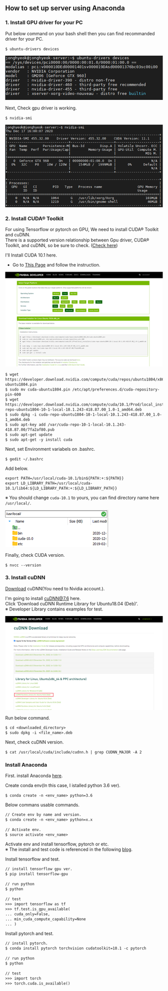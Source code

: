 ## How to set up server using Anaconda  

### 1. Install GPU driver for your PC  

Put below command on your bash shell then you can find recommanded driver for your PC.  

`$ ubuntu-drivers devices`  

![res](https://github.com/hololee/How-to-set-up-deeplearning-server/blob/main/resources/res01.PNG?raw=true)  

Next, Check gpu driver is working.  

`$ nvidia-smi`  
  
![res](https://github.com/hololee/How-to-set-up-deeplearning-server/blob/main/resources/res02.PNG?raw=true)  

### 2. Install CUDA® Toolkit  
  
For using Tensorflow or pytorch on GPU, We need to install CUDA® Toolkit and cuDNN.  
There is a supported version relationship between Gpu driver, CUDA® Toolkit, and cuDNN, so be sure to check. ([Check here](https://www.tensorflow.org/install/gpu))  

I'll Install CUDA 10.1 here.  

- Go to [This Page](https://developer.nvidia.com/cuda-toolkit-archive) and follow the instruction.  
  
![res](https://github.com/hololee/How-to-set-up-deeplearning-server/blob/main/resources/res03.PNG?raw=true)  

~~~
$ wget https://developer.download.nvidia.com/compute/cuda/repos/ubuntu1804/x86_64/cuda-ubuntu1804.pin
$ sudo mv cuda-ubuntu1804.pin /etc/apt/preferences.d/cuda-repository-pin-600
$ wget https://developer.download.nvidia.com/compute/cuda/10.1/Prod/local_installers/cuda-repo-ubuntu1804-10-1-local-10.1.243-418.87.00_1.0-1_amd64.deb
$ sudo dpkg -i cuda-repo-ubuntu1804-10-1-local-10.1.243-418.87.00_1.0-1_amd64.deb
$ sudo apt-key add /var/cuda-repo-10-1-local-10.1.243-418.87.00/7fa2af80.pub
$ sudo apt-get update
$ sudo apt-get -y install cuda
~~~  

Next, set Environment variabels on .bashrc.  

`$ gedit ~/.bashrc`  

Add below.  

~~~
export PATH=/usr/local/cuda-10.1/bin${PATH:+:${PATH}}
export LD_LIBRARY_PATH=/usr/local/cuda-10.1/lib64:${LD_LIBRARY_PATH:+:${LD_LIBRARY_PATH}}
~~~  

※ You should change `cuda-10.1` to yours, you can find directory name here `/usr/local/`.  

![res](https://github.com/hololee/How-to-set-up-deeplearning-server/blob/main/resources/res04.PNG?raw=true)  

Finally, check CUDA version.  

`$ nvcc --version`  

### 3. Install cuDNN  

[Download](https://developer.nvidia.com/cudnn) cuDNN(You need to Nvidia account.).  
  
I'm going to install cuDNN@7.6 here.  
Click 'Download cuDNN Runtime Library for Ubuntu18.04 (Deb)'.  
※ Developer Library contains examples for test.  

![res](https://github.com/hololee/How-to-set-up-deeplearning-server/blob/main/resources/res05.PNG?raw=true)  
  
Run below command.  

~~~
$ cd <downloaded_directory>  
$ sudo dpkg -i <file_name>.deb  
~~~

Next, check cuDNN version.  

`$ cat /usr/local/cuda/include/cudnn.h | grep CUDNN_MAJOR -A 2`  

### Install Anaconda  

First. install Anaconda [here](https://www.anaconda.com/products/individual#download-section).  

Create conda env(In this case, I istalled python 3.6 ver).  

`$ conda create -n <env_name> python=3.6`  

Below commans usable commands.  

~~~
// Create env by name and version.  
$ conda create -n <env_name> python=x.x  

// Activate env. 
$ source activate <env_name>  
~~~  

Activate env and install tensorflow, pytorch or etc.  
※ The install and test code is referenced in the following [blog](https://teddylee777.github.io/linux/%EB%94%A5%EB%9F%AC%EB%8B%9D-PC%EC%97%90-ubuntu%EC%99%80-CUDA-GPU%EB%9D%BC%EC%9D%B4%EB%B8%8C%EB%9F%AC%EB%A6%AC-%EC%84%A4%EC%B9%98%ED%95%98%EA%B8%B0).  

Install tensorflow and test.  

~~~
// install tensorflow gpu ver.     
$ pip install tensorflow-gpu  

// run python  
$ python  

// test  
>>> import tensorflow as tf  
>>> tf.test.is_gpu_available(  
... cuda_only=False,  
... min_cuda_compute_capability=None  
... )  
~~~  

Install pytorch and test.  

~~~  
// install pytorch.  
$ conda install pytorch torchvision cudatoolkit=10.1 -c pytorch  

// run python  
$ python  

// test  
>>> import torch  
>>> torch.cuda.is_available()  
~~~


































